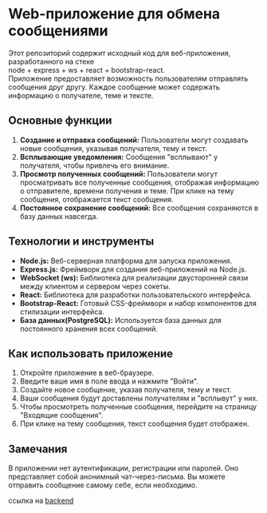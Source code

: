 # Web-приложение для обмена сообщениями
Этот репозиторий содержит исходный код для веб-приложения, разработанного на стеке <br>node + express + ws + react + bootstrap-react.<br> Приложение предоставляет возможность пользователям отправлять сообщения друг другу. Каждое сообщение может содержать информацию о получателе, теме и тексте.

## Основные функции
1. **Создание и отправка сообщений:** Пользователи могут создавать новые сообщения, указывая получателя, тему и текст.<br>
2. **Всплывающие уведомления:** Сообщения "всплывают" у получателя, чтобы привлечь его внимание.<br>
3. **Просмотр полученных сообщений:** Пользователи могут просматривать все полученные сообщения, отображая информацию о отправителе, времени получения и теме. При клике на тему сообщения, отображается текст сообщения.<br>
4. **Постоянное сохранение сообщений:** Все сообщения сохраняются в базу данных навсегда.

## Технологии и инструменты
* **Node.js:** Веб-серверная платформа для запуска приложения.<br>
* **Express.js:** Фреймворк для создания веб-приложений на Node.js.<br>
* **WebSocket (ws):** Библиотека для реализации двусторонней связи между клиентом и сервером через сокеты.<br>
* **React:** Библиотека для разработки пользовательского интерфейса.<br>
* **Bootstrap-React:** Готовый CSS-фреймворк и набор компонентов для стилизации интерфейса.<br>
* **База данных(PostgreSQL):** Используется база данных для постоянного хранения всех сообщений.<br>

## Как использовать приложение
1. Откройте приложение в веб-браузере.
2. Введите ваше имя в поле ввода и нажмите "Войти".
3. Создайте новое сообщение, указав получателя, тему и текст.
4. Ваши сообщения будут доставлены получателям и "всплывут" у них.
5. Чтобы просмотреть полученные сообщения, перейдите на страницу "Входящие сообщения".
6. При клике на тему сообщения, текст сообщения будет отображен.

## Замечания
В приложении нет аутентификации, регистрации или паролей. Оно представляет собой анонимный чат-через-письма.
Вы можете отправить сообщение самому себе, если необходимо.

ссылка на [backend](https://github.com/PavelBarashkov/itransition_task6_server) 
